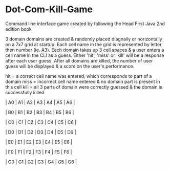 # Dot-Com-Kill-Game
Command line interface game created by following the Head First Java 2nd edition book

3 domain domains are created & randomly placed diagnally or horizontally on a 7x7 grid at startup. Each cell name in the grid is represented by letter then number (ie. A3).
Each domain takes up 3 cell spaces & a user enters a cell name in the CLI as a guess.
Either 'hit', 'miss' or 'kill' will be a response after each user guess.
After all domains are killed, the number of user guess will be displayed & a score on the user's performance. 

hit = a correct cell name was entered, which corresponds to part of a domain
miss = incorrect cell name entered & no domain part is present in this cell
kill = all 3 parts of domain were correctly guessed & the domain is successfully killed


| A0 | A1 | A2 | A3 | A4 | A5 | A6 |

| B0 | B1 | B2 | B3 | B4 | B5 | B6 |

| C0 | C1 | C2 | C3 | C4 | C5 | C6 |

| D0 | D1 | D2 | D3 | D4 | D5 | D6 |

| E0 | E1 | E2 | E3 | E4 | E5 | E6 |

| F0 | F1 | F2 | F3 | F4 | F5 | F6 |

| G0 | G1 | G2 | G3 | G4 | G5 | G6 |
